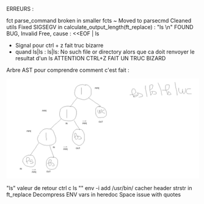 ERREURS :

fct parse_command broken in smaller fcts
~ Moved to parsecmd
Cleaned utils
Fixed SIGSEGV in calculate_output_length(ft_replace) : "ls \n"
FOUND BUG, Invalid Free, cause : <<EOF | ls

- Signal pour ctrl + z fait truc bizarre
- quand ls|ls : ls|ls: No such file or directory alors que ca doit renvoyer le resultat d'un ls
ATTENTION CTRL+Z FAIT UN TRUC BIZARD

Arbre AST pour comprendre comment c'est fait :

![alt text](<Screenshot from 2024-06-19 19-27-15.png>)





"ls"
valeur de retour ctrl c
ls ""
env -i add /usr/bin/
cacher header
strstr in ft_replace
Decompress ENV vars in heredoc
Space issue with quotes
